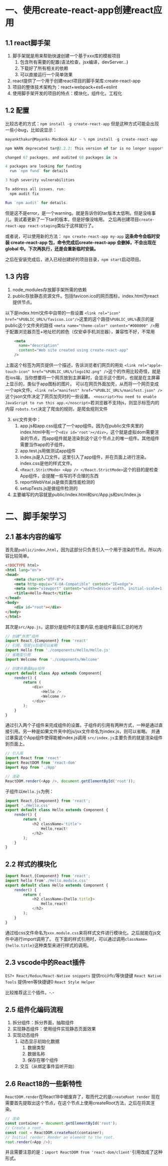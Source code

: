 # 一、使用create-react-app创建react应用
## 1.1 react脚手架
1. 脚手架就是用来帮助快速创建一个基于xxx库的模板项目
   1. 包含所有需要的配置(语法检查，jsx编译，devServer...)
   2. 下载好了所有相关的依赖
   3. 可以直接运行一个简单效果
2. react提供了一个用于创建react项目的脚手架库:create-react-app
3. 项目的整体技术架构为：react+webpack+es6+eslint
4. 使用脚手架开发的项目的特点：模块化，组件化，工程化

## 1.2 配置
比较古老的方式：`npm install -g create-react-app`
但是这种方式可能会出现一些小bug，比如说显示：
```js
mayankthakur@Mayanks-MacBook-Air ~ % npm install -g create-react-app

npm WARN deprecated tar@2.2.2: This version of tar is no longer supported, and will not receive security updates. Please upgrade asap.

changed 67 packages, and audited 68 packages in 1s

4 packages are looking for funding
  run `npm fund` for details

3 high severity vulnerabilities

To address all issues, run:
  npm audit fix

Run `npm audit` for details.
```
但是这不是error，是一个warning。就是告诉你的tar版本太低咧。但是没啥事儿。我试着更新了一下tar的版本，但是好像没啥用。
之后再创建项目`create-react-app react-staging`类似于这样就行了。

或者说，可以使用新的方法：
`npx create-react-app my-app`
**这条命令会临时安装 create-react-app 包，命令完成后create-react-app 会删掉，不会出现在 global 中。下次再执行，还是会重新临时安装。**

之后在安装完成后，进入已经创建好的项目目录，`npm start`启动项目。

## 1.3 内容
1. node_modules存放脚手架所需的依赖
2. public存放静态资源文件。包括favicon.ico的网页图标，index.html为react提供节点。

以下是index.html文件中自带的一些设置
`<link rel="icon" href="%PUBLIC_URL%/favicon.ico"/>`这里的这个路径`%PUBLIC_URL%`表示的是public这个文件夹的路径
`<meta name="theme-color" content="#000000" />`用于配置浏览器页签+地址栏的颜色（仅安卓手机浏览器），兼容性不好，不常用
```html
    <meta
      name="description"
      content="Web site created using create-react-app"
    />
```
上面这个标签为网页提供一个描述，告诉浏览者们网页的用处
`<link rel="apple-touch-icon" href="%PUBLIC_URL%/logo192.png" />`这个的作用比较奇怪，就是在ios端，当你想要将一个网页放到主屏幕时，会显示这个图片。也就是在主屏幕上显示的，类似于app图标的图片。
可以在网页外面加壳，从而将一个网页变成一个apk文件。`<link rel="manifest" href="%PUBLIC_URL%/manifest.json" />`这个json文件决定了网页加壳时的一些设置。
`<noscript>You need to enable JavaScript to run this app.</noscript>`若浏览器不支持js，则显示标签内的内容
`robots.txt`决定了爬虫的规则，是爬虫规则文件

3. src文件夹中：
   1. app.js和app.css组成了一个app组件。因为在public文件夹里的index.html中有一个`<div id='root'></div>`，这个就是虚拟dom需要渲染的节点，而app组件就是渲染到这个这个节点上的唯一组件。其他组件需要当作app的子组件。
   2. app.test.js用做测试app组件
   3. index.js是入口文件。这里引入了app组件，并在页面上进行渲染。index.css是他的样式文件。
   4. `<React.StrictMode> <App /> </React.StrictMode>`这个的目的是检查App组件，会提醒一些写的不合理的东西
   5. reportWebVital.js是做页面性能检测的
   6. setupTests.js是做组件检测的
4. 主要编写的内容就是public/index.html和src/App.js和src/index.js

# 二、脚手架学习
## 2.1 基本内容的编写
首先是`public/index,html`，因为这部分只负责引入一个用于渲染的节点。所以内容比较简单。
```html
<!DOCTYPE html>
<html lang="en">
<head>
    <meta charset="UTF-8">
    <meta http-equiv="X-UA-Compatible" content="IE=edge">
    <meta name="viewport" content="width=device-width, initial-scale=1.0">
    <title>Hello-React</title>
</head>
<body>
    <div id="root"></div>
</body>
</html>
```
其次是`src/App.js`，这部分是组件的主要内容,也是组件最后汇总的地方
```js
// 创建“外壳”组件
import React,{Component} from 'react'
// 引用，但是js后缀可以省略
import Hello from './components/Hello/Hello.js'
// 省略型引用
import Welcome from './components/Welcome'

// 创建并暴露App组件
export default class App extends Component{
    render() {
        return (
            <div>
                <Hello />
                <Welcome />
            </div>
        );
    }
}
```
通过引入两个子组件来完成组件的设置。子组件的引用有两种方式，一种是通过直接引用。另一种是如果文件夹中的js/jsx文件命名为index.js，则可以省略。
并通过暴露这个App组件使得能被index.js调用
`src/index.js`主要负责的就是渲染组件到页面上。
```js
// 引入库
import React from 'react'
import ReactDOM from 'react-dom'
import App from './App'

// 渲染
ReactDOM.render(<App />, document.getElementById('root'));

```
子组件以`Hello.js`为例：
```js
import React,{Component} from 'react';
import './Hello.css'
export default class Hello extends Component {
    render() {
        return (
            <h2 className='title'>
                Hello,react!
            </h2>
        );
    }
}
```
## 2.2 样式的模块化
```js
import React,{Component} from 'react';
import hello from'./Hello.module.css'
export default class Hello extends Component {
    render() {
        return (
            <h2 className={hello.title}>
                Hello,react!
            </h2>
        );
    }
}
```
通过给css文件命名为`xxx.module.css`来将样式文件进行模块化。之后就能在js文件中进行import调用了。
在下面的样式引用时，可以通过调用`className={hello.title}`这种类型来进行样式的调用。

## 2.3 vscode中的React插件
`ES7+ React/Redux/React-Native snippets`
提供rcc/rfc/等快捷键
`React Native Tools`
提供ren等快捷键0
`React Style Helper`

比较推荐这三个插件。-.-

## 2.5 组件化编码流程
1. 拆分组件：拆分界面，抽取组件
2. 实现静态组件：使用组件实现静态页面效果
3. 实现动态组件
   1. 动态显示初始化数据
      1. 数据类型
      2. 数据名称
      3. 保存在哪个组件
   2. 交互（从绑定事件监听开始）

## 2.6 React18的一些新特性
`ReactDOM.render`在React18中被废弃了，取而代之的是`createRoot render`
现在需要首先提取出这个节点，在这个节点上使用createRoot方法，之后在将其渲染。
```js
// 渲染
const container = document.getElementById('root');
// Create a root.
const root = ReactDOM.createRoot(container);
// Initial render: Render an element to the root.
root.render(<App />);
```
并且需要注意的是：`import ReactDOM from 'react-dom/client'`引用改成了这种形式。